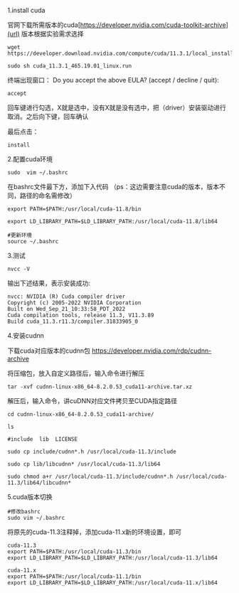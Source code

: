 1.install cuda

官网下载所需版本的cuda[https://developer.nvidia.com/cuda-toolkit-archive](url)
版本根据实验需求选择

    wget https://developer.download.nvidia.com/compute/cuda/11.3.1/local_installers/cuda_11.3.1_465.19.01_linux.run 

    sudo sh cuda_11.3.1_465.19.01_linux.run

终端出现窗口：
Do you accept the above EULA? (accept / decline / quit):

    accept

回车键进行勾选，X就是选中，没有X就是没有选中，把（driver）安装驱动进行取消。之后向下键，回车确认

最后点击：

    install

2.配置cuda环境

    sudo  vim ~/.bashrc 

在bashrc文件最下方，添加下入代码
（ps：这边需要注意cuda的版本，版本不同，路径的命名需修改）

    export PATH=$PATH:/usr/local/cuda-11.8/bin

    export LD_LIBRARY_PATH=$LD_LIBRARY_PATH:/usr/local/cuda-11.8/lib64

    #更新环境
    source ~/.bashrc

3.测试

    nvcc -V

输出下述结果，表示安装成功:
    
    nvcc: NVIDIA (R) Cuda compiler driver
    Copyright (c) 2005-2022 NVIDIA Corporation
    Built on Wed_Sep_21_10:33:58_PDT_2022
    Cuda compilation tools, release 11.3, V11.3.89
    Build cuda_11.3.r11.3/compiler.31833905_0

4.安装cudnn

下载cuda对应版本的cudnn包 https://developer.nvidia.com/rdp/cudnn-archive

将压缩包，放入自定义路径后，输入命令进行解压

    tar -xvf cudnn-linux-x86_64-8.2.0.53_cuda11-archive.tar.xz 

解压后，输入命令，讲cuDNN对应文件拷贝至CUDA指定路径

    cd cudnn-linux-x86_64-8.2.0.53_cuda11-archive/

    ls

    #include  lib  LICENSE

    sudo cp include/cudnn*.h /usr/local/cuda-11.3/include

    sudo cp lib/libcudnn* /usr/local/cuda-11.3/lib64

    sudo chmod a+r /usr/local/cuda-11.3/include/cudnn*.h /usr/local/cuda-11.3/lib64/libcudnn*

5.cuda版本切换

    #修改bashrc
    sudo vim ~/.bashrc

将原先的cuda-11.3注释掉，添加cuda-11.x新的环境设置，即可

    cuda-11.3
    export PATH=$PATH:/usr/local/cuda-11.3/bin
    export LD_LIBRARY_PATH=$LD_LIBRARY_PATH:/usr/local/cuda-11.3/lib64

    cuda-11.x
    export PATH=$PATH:/usr/local/cuda-11.1/bin
    export LD_LIBRARY_PATH=$LD_LIBRARY_PATH:/usr/local/cuda-11.x/lib64
